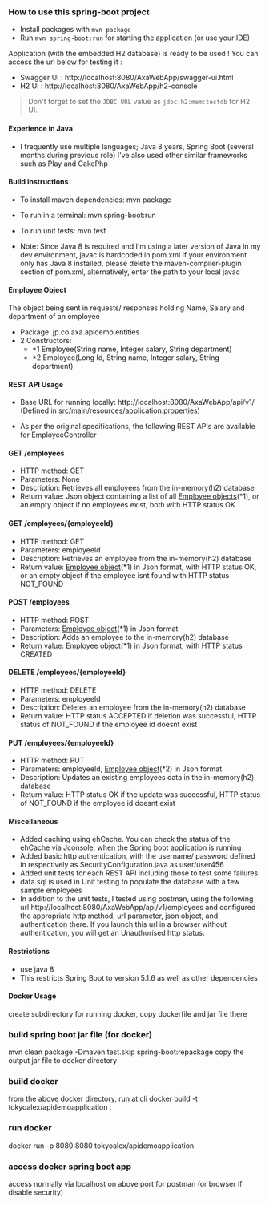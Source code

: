 ### How to use this spring-boot project

- Install packages with `mvn package`
- Run `mvn spring-boot:run` for starting the application (or use your IDE)

Application (with the embedded H2 database) is ready to be used ! You can access the url below for testing it :

- Swagger UI : http://localhost:8080/AxaWebApp/swagger-ui.html
- H2 UI : http://localhost:8080/AxaWebApp/h2-console

> Don't forget to set the `JDBC URL` value as `jdbc:h2:mem:testdb` for H2 UI.

#### Experience in Java

- I frequently use multiple languages; Java 8 years, Spring Boot (several months during previous role)
I've also used other similar frameworks such as Play and CakePhp

#### Build instructions
- To install maven dependencies: mvn package
- To run in a terminal: mvn spring-boot:run
- To run unit tests: mvn test

- Note: Since Java 8 is required and I'm using a later version of Java in my dev environment, javac is hardcoded in pom.xml 
If your environment only has Java 8 installed, please delete the maven-compiler-plugin section of pom.xml,
alternatively, enter the path to your local javac

#### Employee Object

The object being sent in requests/ responses holding Name, Salary and department of an employee
- Package: jp.co.axa.apidemo.entities
- 2 Constructors:
  - *1 Employee(String name, Integer salary, String department)
  - *2 Employee(Long Id, String name, Integer salary, String department)


#### REST API Usage

- Base URL for running locally: http://localhost:8080/AxaWebApp/api/v1/
  (Defined in src/main/resources/application.properties)

- As per the original specifications, the following REST APIs are available for EmployeeController

#### GET /employees
- HTTP method: GET
- Parameters: None
- Description: Retrieves all employees from the in-memory(h2) database  
- Return value: Json object containing a list of all [Employee objects](#employee-object)(*1), 
or an empty object if no employees exist, both with HTTP status OK

#### GET /employees/{employeeId}
- HTTP method: GET
- Parameters: employeeId
- Description: Retrieves an employee from the in-memory(h2) database
- Return value: [Employee object](#employee-object)(*1) in Json format, with HTTP status OK, 
or an empty object if the employee isnt found with HTTP status NOT_FOUND

#### POST /employees
- HTTP method: POST
- Parameters: [Employee object](#employee-object)(*1) in Json format
- Description: Adds an employee to the in-memory(h2) database
- Return value: [Employee object](#employee-object)(*1) in Json format, with HTTP status CREATED

#### DELETE /employees/{employeeId}
- HTTP method: DELETE
- Parameters: employeeId
- Description: Deletes an employee from the in-memory(h2) database
- Return value: HTTP status ACCEPTED if deletion was successful, HTTP status of NOT_FOUND if the employee id doesnt exist 

#### PUT /employees/{employeeId}
- HTTP method: PUT
- Parameters: employeeId, [Employee object](#employee-object)(*2) in Json format
- Description: Updates an existing employees data in the in-memory(h2) database
- Return value: HTTP status OK if the update was successful, HTTP status of NOT_FOUND if the employee id doesnt exist 

#### Miscellaneous
- Added caching using ehCache. You can check the status of the ehCache via Jconsole, when the Spring boot application is running
- Added basic http authentication, with the username/ password defined in respectively as SecurityConfiguration.java as user/user456
- Added unit tests for each REST API including those to test some failures
- data.sql is used in Unit testing to populate the database with a few sample employees
- In addition to the unit tests, I tested using postman, using the following url
  http://localhost:8080/AxaWebApp/api/v1/employees
and configured the appropriate http method, url parameter, json object, and authentication there. If you launch this
url in a browser without authentication, you will get an Unauthorised http status.

#### Restrictions
- use java 8
- This restricts Spring Boot to version 5.1.6 as well as other dependencies 

#### Docker Usage
create subdirectory for running docker, copy dockerfile and jar file there

### build spring boot jar file (for docker)
mvn clean package -Dmaven.test.skip spring-boot:repackage
copy the output jar file to docker directory

### build docker
from the above docker directory, run at cli
docker build -t tokyoalex/apidemoapplication .

### run docker
docker run -p 8080:8080 tokyoalex/apidemoapplication

### access docker spring boot app
access normally via localhost on above port for postman (or browser if disable security)